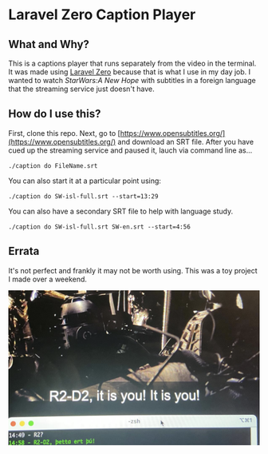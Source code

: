 Laravel Zero Caption Player
==

What and Why?
- 
This is a captions player that runs separately from the video in the terminal. It was made using [Laravel Zero](https://laravel-zero.com/) because that is what I use in my day job. I wanted to watch _StarWars:A New Hope_ with subtitles in a foreign language that the streaming service just doesn't have. 


How do I use this?
-
First, clone this repo. Next, go to [https://www.opensubtitles.org/](https://www.opensubtitles.org/) and download an SRT file. After you have cued up the streaming service and paused it, lauch via command line as...

```
./caption do FileName.srt 

```

You can also start it at a particular point using:
```shell
./caption do SW-isl-full.srt --start=13:29
```

You can also have a secondary SRT file to help with language study. 
```shell
./caption do SW-isl-full.srt SW-en.srt --start=4:56

```

Errata
-
It's not perfect and frankly it may not be worth using. This was a toy project I made over a weekend. 

![](./git-asset/playback.png)
